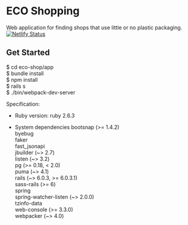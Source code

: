 # ECO Shopping

Web application for finding shops that use little or no plastic packaging.  
[![Netlify Status](https://api.netlify.com/api/v1/badges/cdc6ae5b-5e16-4807-b0d7-e1d6f2739d4e/deploy-status)](https://app.netlify.com/sites/eco-shopper/deploys)

## Get Started
$ cd eco-shop/app  
$ bundle install  
$ npm install  
$ rails s  
$ ./bin/webpack-dev-server  

Specification:

* Ruby version:  ruby 2.6.3

* System dependencies
bootsnap (>= 1.4.2)  
  byebug  
  faker  
  fast_jsonapi  
  jbuilder (~> 2.7)  
  listen (~> 3.2)  
  pg (>= 0.18, < 2.0)  
  puma (~> 4.1)  
  rails (~> 6.0.3, >= 6.0.3.1)  
  sass-rails (>= 6)  
  spring  
  spring-watcher-listen (~> 2.0.0)  
  tzinfo-data  
  web-console (>= 3.3.0)  
  webpacker (~> 4.0)  

